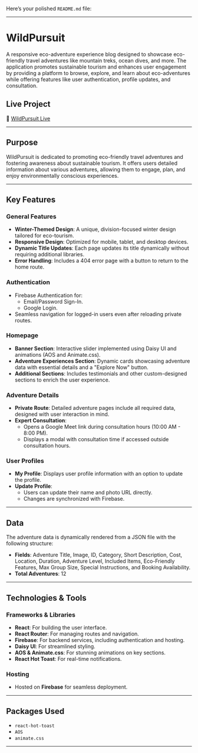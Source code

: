 Here’s your polished `README.md` file:

---

# **WildPursuit**

A responsive eco-adventure experience blog designed to showcase eco-friendly travel adventures like mountain treks, ocean dives, and more. The application promotes sustainable tourism and enhances user engagement by providing a platform to browse, explore, and learn about eco-adventures while offering features like user authentication, profile updates, and consultation.

## **Live Project**

🔗 [WildPursuit Live](https://toha-a9.web.app)

---

## **Purpose**

WildPursuit is dedicated to promoting eco-friendly travel adventures and fostering awareness about sustainable tourism. It offers users detailed information about various adventures, allowing them to engage, plan, and enjoy environmentally conscious experiences.

---

## **Key Features**

### **General Features**

- **Winter-Themed Design**: A unique, division-focused winter design tailored for eco-tourism.
- **Responsive Design**: Optimized for mobile, tablet, and desktop devices.
- **Dynamic Title Updates**: Each page updates its title dynamically without requiring additional libraries.
- **Error Handling**: Includes a 404 error page with a button to return to the home route.

### **Authentication**

- Firebase Authentication for:
  - Email/Password Sign-In.
  - Google Login.
- Seamless navigation for logged-in users even after reloading private routes.

### **Homepage**

- **Banner Section**: Interactive slider implemented using Daisy UI and animations (AOS and Animate.css).
- **Adventure Experiences Section**: Dynamic cards showcasing adventure data with essential details and a "Explore Now" button.
- **Additional Sections**: Includes testimonials and other custom-designed sections to enrich the user experience.

### **Adventure Details**

- **Private Route**: Detailed adventure pages include all required data, designed with user interaction in mind.
- **Expert Consultation**:
  - Opens a Google Meet link during consultation hours (10:00 AM - 8:00 PM).
  - Displays a modal with consultation time if accessed outside consultation hours.

### **User Profiles**

- **My Profile**: Displays user profile information with an option to update the profile.
- **Update Profile**:
  - Users can update their name and photo URL directly.
  - Changes are synchronized with Firebase.

---

## **Data**

The adventure data is dynamically rendered from a JSON file with the following structure:

- **Fields**: Adventure Title, Image, ID, Category, Short Description, Cost, Location, Duration, Adventure Level, Included Items, Eco-Friendly Features, Max Group Size, Special Instructions, and Booking Availability.
- **Total Adventures**: 12

---

## **Technologies & Tools**

### **Frameworks & Libraries**

- **React**: For building the user interface.
- **React Router**: For managing routes and navigation.
- **Firebase**: For backend services, including authentication and hosting.
- **Daisy UI**: For streamlined styling.
- **AOS & Animate.css**: For stunning animations on key sections.
- **React Hot Toast**: For real-time notifications.

### **Hosting**

- Hosted on **Firebase** for seamless deployment.

---

## **Packages Used**

- `react-hot-toast`
- `AOS`
- `animate.css`

---
